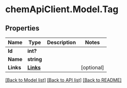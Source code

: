 # chemApiClient.Model.Tag
## Properties

Name | Type | Description | Notes
------------ | ------------- | ------------- | -------------
**Id** | **int?** |  | 
**Name** | **string** |  | 
**Links** | [**Links**](Links.md) |  | [optional] 

[[Back to Model list]](../README.md#documentation-for-models) [[Back to API list]](../README.md#documentation-for-api-endpoints) [[Back to README]](../README.md)

